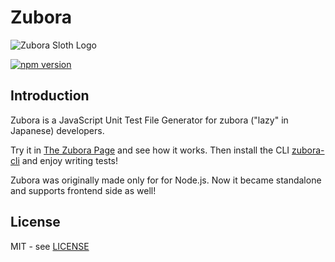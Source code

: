 # Zubora

![Zubora Sloth Logo](https://user-images.githubusercontent.com/8963743/84110724-40011980-a9da-11ea-9b79-ff020333fba9.jpg 'Zubora Sloth Logo')

[![npm version](https://badge.fury.io/js/zubora.svg)](https://badge.fury.io/js/zubora)

## Introduction

Zubora is a JavaScript Unit Test File Generator for zubora ("lazy" in Japanese) developers.

Try it in [The Zubora Page](https://zubora.io/) and see how it works. Then install the CLI [zubora-cli](https://www.npmjs.com/package/zubora-cli) and enjoy writing tests!

Zubora was originally made only for for Node.js. Now it became standalone and supports frontend side as well!

## License

MIT - see [LICENSE](https://github.com/wataruoguchi/zubora/blob/master/LICENSE)
